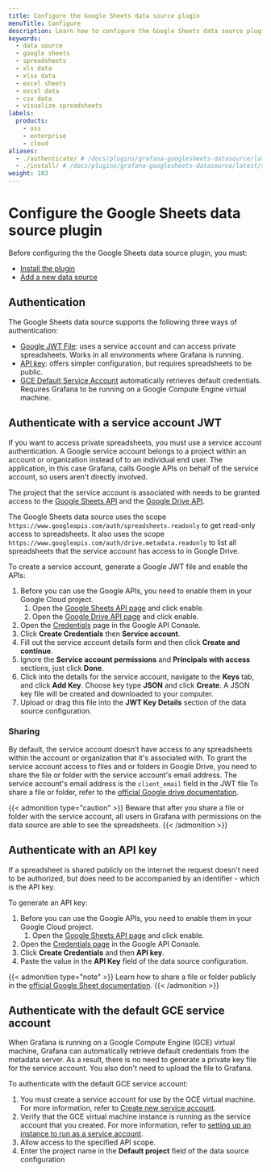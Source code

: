 ```yaml
---
title: Configure the Google Sheets data source plugin
menuTitle: Configure
description: Learn how to configure the Google Sheets data source plugin
keywords:
  - data source
  - google sheets
  - spreadsheets
  - xls data
  - xlsx data
  - excel sheets
  - excel data
  - csv data
  - visualize spreadsheets
labels:
  products:
    - oss
    - enterprise
    - cloud
aliases:
  - ./authenticate/ # /docs/plugins/grafana-googlesheets-datasource/latest/setup/authenticate/
  - ./install/ # /docs/plugins/grafana-googlesheets-datasource/latest/setup/install/
weight: 103
---
```


# Configure the Google Sheets data source plugin

Before configuring the the Google Sheets data source plugin, you must:
- [Install the plugin](https://grafana.com/docs/grafana/latest/administration/plugin-management/#install-a-plugin)
- [Add a new data source](https://grafana.com/docs/grafana/latest/datasources/#add-a-data-source)

## Authentication

The Google Sheets data source supports the following three ways of authentication:

- [Google JWT File](#authenticate-with-a-service-account-jwt): uses a service account and can access private spreadsheets. Works in all environments where Grafana is running. 
- [API key](#authenticate-with-an-api-key): offers simpler configuration, but requires spreadsheets to be public.
- [GCE Default Service Account](#authenticate-with-the-default-gce-service-account) automatically retrieves default credentials. Requires Grafana to be running on a Google Compute Engine virtual machine.

## Authenticate with a service account JWT

If you want to access private spreadsheets, you must use a service account authentication.
A Google service account belongs to a project within an account or organization instead of to an individual end user. The application, in this case Grafana, calls Google APIs on behalf of the service account, so users aren't directly involved.

The project that the service account is associated with needs to be granted access to the [Google Sheets API](https://console.cloud.google.com/apis/library/sheets.googleapis.com?q=sheet) and the [Google Drive API](https://console.cloud.google.com/apis/library/drive.googleapis.com?q=drive).

The Google Sheets data source uses the scope `https://www.googleapis.com/auth/spreadsheets.readonly` to get read-only access to spreadsheets. It also uses the scope `https://www.googleapis.com/auth/drive.metadata.readonly` to list all spreadsheets that the service account has access to in Google Drive.

To create a service account, generate a Google JWT file and enable the APIs:

1. Before you can use the Google APIs, you need to enable them in your Google Cloud project.
   1. Open the [Google Sheets API page](https://console.cloud.google.com/apis/library/sheets.googleapis.com?q=sheet) and click enable.
   1. Open the [Google Drive API page](https://console.cloud.google.com/apis/library/drive.googleapis.com?q=drive) and click enable.
1. Open the [Credentials](https://console.developers.google.com/apis/credentials) page in the Google API Console.
1. Click **Create Credentials** then **Service account**.
1. Fill out the service account details form and then click **Create and continue**.
1. Ignore the **Service account permissions** and **Principals with access** sections, just click **Done**.
1. Click into the details for the service account, navigate to the **Keys** tab, and click **Add Key**. Choose key type **JSON** and click **Create**. A JSON key file will be created and downloaded to your computer.
1. Upload or drag this file into the **JWT Key Details** section of the data source configuration.

### Sharing

By default, the service account doesn't have access to any spreadsheets within the account or organization that it's associated with.
To grant the service account access to files and or folders in Google Drive, you need to share the file or folder with the service account's email address.
The service account's email address is the `client_email` field in the JWT file
To share a file or folder, refer to the [official Google drive documentation](https://support.google.com/drive/answer/2494822?co=GENIE.Platform%3DDesktop&hl=en#share_publicly).

{{< admonition type="caution" >}}
Beware that after you share a file or folder with the service account, all users in Grafana with permissions on the data source are able to see the spreadsheets.
{{< /admonition >}}

## Authenticate with an API key

If a spreadsheet is shared publicly on the internet the request doesn't need to be authorized, but does need to be accompanied by an identifier - which is the API key.

To generate an API key:

1. Before you can use the Google APIs, you need to enable them in your Google Cloud project.
   1. Open the [Google Sheets API page](https://console.cloud.google.com/apis/library/sheets.googleapis.com?q=sheet) and click enable.
1. Open the [Credentials page](https://console.developers.google.com/apis/credentials) in the Google API Console.
1. Click **Create Credentials** and then **API key**.
1. Paste the value in the **API Key** field of the data source configuration.

{{< admonition type="note" >}}
Learn how to share a file or folder publicly in the [official Google Sheet documentation](https://support.google.com/a/users/answer/13309904#sheets_share_link).
{{< /admonition >}}

## Authenticate with the default GCE service account

When Grafana is running on a Google Compute Engine (GCE) virtual machine, Grafana can automatically retrieve default credentials from the metadata server.
As a result, there is no need to generate a private key file for the service account.
You also don't need to upload the file to Grafana.

To authenticate with the default GCE service account:

1. You must create a service account for use by the GCE virtual machine.
   For more information, refer to [Create new service account](https://cloud.google.com/compute/docs/access/create-enable-service-accounts-for-instances#createanewserviceaccount).
1. Verify that the GCE virtual machine instance is running as the service account that you created.
   For more information, refer to [setting up an instance to run as a service account](https://cloud.google.com/compute/docs/access/create-enable-service-accounts-for-instances#using).
1. Allow access to the specified API scope.
1. Enter the project name in the **Default project** field of the data source configuration